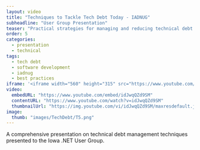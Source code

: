 ```yaml
---
layout: video
title: "Techniques to Tackle Tech Debt Today - IADNUG"
subheadline: "User Group Presentation"
teaser: "Practical strategies for managing and reducing technical debt in software projects."
order: 5
categories:
  - presentation
  - technical
tags:
  - tech debt
  - software development
  - iadnug
  - best practices
iframe: '<iframe width="560" height="315" src="https://www.youtube.com/embed/idJwqQZd9SM" frameborder="0" allow="accelerometer; autoplay; clipboard-write; encrypted-media; gyroscope; picture-in-picture" allowfullscreen></iframe>'
video:
  embedURL: "https://www.youtube.com/embed/idJwqQZd9SM"
  contentURL: "https://www.youtube.com/watch?v=idJwqQZd9SM"
  thumbnailUrl: "https://img.youtube.com/vi/idJwqQZd9SM/maxresdefault.jpg"
image:
  thumb: "images/TechDebt/T5.png"
---
```


A comprehensive presentation on technical debt management techniques presented to the Iowa .NET User Group.
